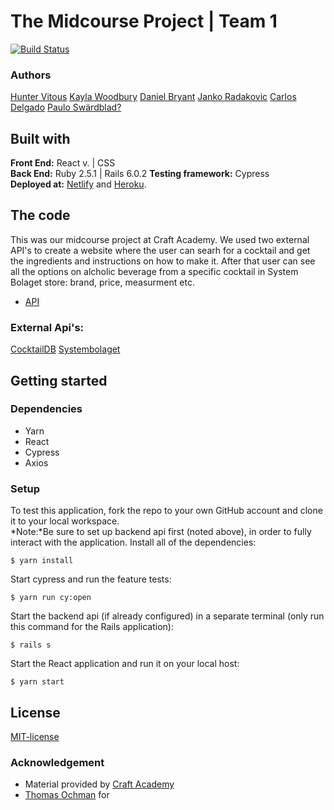 # The Midcourse Project | Team 1
[![Build Status](https://semaphoreci.com/api/v1/hmvitous/cocktails_client_team_1/branches/dependabot-npm_and_yarn-jquery-3-5-0/badge.svg)](https://semaphoreci.com/hmvitous/cocktails_client_team_1)
### Authors
[Hunter Vitous](https://github.com/hmvitous)
[Kayla Woodbury](https://github.com/kaylawoodbury) 
[Daniel Bryant](https://github.com/DanielGITB)
[Janko Radakovic](https://github.com/MadFarmer101)
[Carlos Delgado](https://github.com/Carltesio)
[Paulo Swärdblad?](https://github.com/pauloswardblad) 
 
## Built with
**Front End:** React v. | CSS  
**Back End:** Ruby 2.5.1 | Rails 6.0.2 
**Testing framework:** Cypress  
**Deployed at:** [Netlify](https://tippler-team1.netlify.app/) and [Heroku](https://cocktails-api-team1.herokuapp.com/).

## The code   
This was our midcourse project at Craft Academy. We used two external API's to create a website where the user can searh for a cocktail and get the ingredients and instructions on how to make it. After that user can see all the options on alcholic beverage from a specific cocktail in System Bolaget store: brand, price, measurment etc.
* [API](https://github.com/CraftAcademy/cocktails_api_team_1.git)

### External Api's:
[CocktailDB](https://www.thecocktaildb.com/api.php)
[Systembolaget](https://api-portal.systembolaget.se/)

## Getting started
### Dependencies  
* Yarn
* React
* Cypress
* Axios

### Setup   
To test this application, fork the repo to your own GitHub account and clone it to your local workspace. </br>
*Note:*Be sure to set up backend api first (noted above), in order to fully interact with the application. 
Install all of the dependencies:    
```
$ yarn install
```  
Start cypress and run the feature tests:  
```
$ yarn run cy:open
```
Start the backend api (if already configured) in a separate terminal (only run this command for the Rails application):
```
$ rails s
```
Start the React application and run it on your local host:
```
$ yarn start
```

## License  
[MIT-license](https://en.wikipedia.org/wiki/MIT_License)

### Acknowledgement  
- Material provided by [Craft Academy](https://craftacademy.se)
- [Thomas Ochman]() for 
